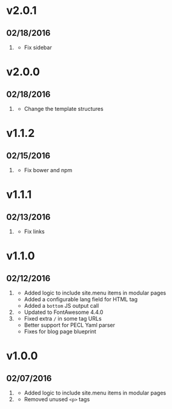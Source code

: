 # v2.0.1
## 02/18/2016

1. [](#bugfix)
    * Fix sidebar

# v2.0.0
## 02/18/2016

1. [](#bugfix)
    * Change the template structures

# v1.1.2
## 02/15/2016

1. [](#bugfix)
    * Fix bower and npm

# v1.1.1
## 02/13/2016

1. [](#new)
    * Fix links

# v1.1.0
## 02/12/2016

1. [](#new)
    * Added logic to include site.menu items in modular pages
    * Added a configurable lang field for HTML tag
    * Added a `bottom` JS output call
1. [](#improved)
    * Updated to FontAwesome 4.4.0
1. [](#bugfix)
    * Fixed extra `/` in some tag URLs
    * Better support for PECL Yaml parser
    * Fixes for blog page blueprint

# v1.0.0
## 02/07/2016

1. [](#new)
    * Added logic to include site.menu items in modular pages
1. [](#improved)
    * Removed unused `<p>` tags
